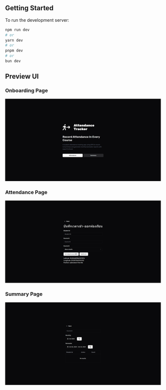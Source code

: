 ## Getting Started

To run the development server:

```bash
npm run dev
# or
yarn dev
# or
pnpm dev
# or
bun dev
```

## Preview UI

### Onboarding Page
![Alt text](./public/images/attendance-tracker-frontend-main.png)
### Attendance Page
![Alt text](./public/images/attendance-tracker-frontend-rc-att.png)
### Summary Page
![Alt text](./public/images/attendance-tracker-frontend-summary.png)